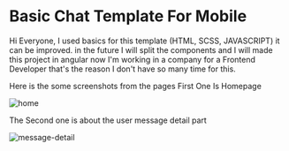  <h1>Basic Chat Template For Mobile</h1>
 <p>Hi Everyone, I used basics for this template (HTML, SCSS, JAVASCRIPT) it can be improved. in the future I will split the components and I will made this project in angular now I'm working in a company for a Frontend Developer that's the reason I don't have so many time for this. </p>

<p>Here is the some screenshots from the pages First One Is Homepage</p>

![home](https://user-images.githubusercontent.com/59441136/145391868-0247381e-645a-4b01-bcb5-1d2fa2d15442.jpg
)
 <p>The Second one is about the user message detail part</p>
 
![message-detail](https://user-images.githubusercontent.com/59441136/145391991-fa996e81-e010-4ad1-ab7d-9343b1dbf9fe.jpg)
